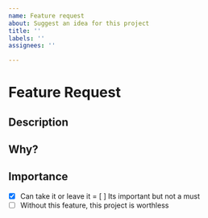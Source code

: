 ```yaml
---
name: Feature request
about: Suggest an idea for this project
title: ''
labels: ''
assignees: ''

---
```


# Feature Request
## Description
[//]: # (Describe the new feature you want added as concise as possible.)

## Why?
[//]: # (Why should the feature be added? What will users gain from this?)

## Importance
[//]: # (How important is it that this repo contains this feature?)
- [X] Can take it or leave it
= [ ] Its important but not a must
- [ ] Without this feature, this project is worthless
